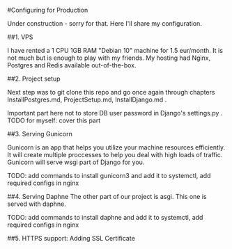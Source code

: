 #Configuring for Production

Under construction - sorry for that. Here I'll share my configuration.

##1. VPS

I have rented a 1 CPU 1GB RAM "Debian 10" machine for 1.5 eur/month. 
It is not much but is enough to play with my friends.
My hosting had Nginx, Postgres and Redis available out-of-the-box.

##2. Project setup

Next step was to git clone this repo and go once again through chapters 
InstallPostgres.md, ProjectSetup.md, InstallDjango.md .

Important part here not to store DB user password in Django's settings.py .
TODO for myself: cover this part

##3. Serving Gunicorn

Gunicorn is an app that helps you utilize your machine resources efficiently.
It will create multiple proccesses to help you deal with high loads of traffic.
Gunicorn will serve wsgi part of Django for you.

TODO: add commands to install gunicorn3 and add it to systemctl, add required configs in nginx

##4. Serving Daphne
The other part of our project is asgi. This one is served with daphne.

TODO: add commands to install daphne and add it to systemctl, add required configs in nginx

##5. HTTPS support: Adding SSL Certificate 

